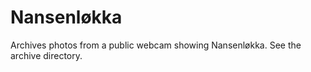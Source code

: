 # Nansenløkka

Archives photos from a public webcam showing Nansenløkka.
See the archive directory.
